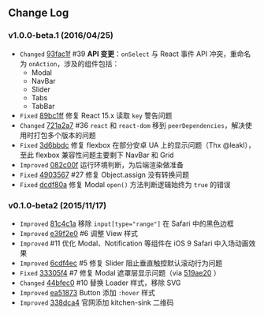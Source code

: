 ## Change Log

### v1.0.0-beta.1 (2016/04/25)

- `Changed` [93fac1f](https://github.com/amazeui/amazeui-touch/commit/93fac1f8a17a1f9d61af3e401bb759f2f2467a3b) #39 **API 变更**：`onSelect` 与 React 事件 API 冲突，重命名为 `onAction`，涉及的组件包括：
  - Modal
  - NavBar
  - Slider
  - Tabs
  - TabBar
- `Fixed` [89bc1ff](https://github.com/amazeui/amazeui-touch/commit/89bc1ff022f3b9074409c33f09c24af3c471349f) 修复 React 15.x 读取 `key` 警告问题
- `Changed` [721a2a7](https://github.com/amazeui/amazeui-touch/commit/721a2a72a63c20200b494d76655f81aca80914cd) #36 `react` 和 `react-dom` 移到 `peerDependencies`，解决使用时打包多个版本的问题
- `Fixed` [3d6bbdc](https://github.com/amazeui/amazeui-touch/commit/3d6bbdc819175a0cf6b31185b2a7b3421e447a8c) 修复 flexbox 在部分安卓 UA 上的显示问题（Thx @leakl），至此 flexbox 兼容性问题主要剩下 NavBar 和 Grid
- `Improved` [082c00f](https://github.com/amazeui/amazeui-touch/commit/082c00f2ad7d1e61c914238cc5eb326f73cb672e) 运行环境判断，为后端渲染做准备
- `Fixed` [4903567](https://github.com/amazeui/amazeui-touch/commit/49035679e1e3c55e043eeae02df1dd62be8c71c9) #27 修复 Object.assign 没有转换问题
- `Fixed` [dcdf80a](https://github.com/amazeui/amazeui-touch/commit/dcdf80a3dcbf1611c5422d4ded8b39de7781f9a0) 修复 Modal `open()` 方法判断逻辑始终为 `true` 的错误

### v0.1.0-beta2 (2015/11/17)

- `Improved` [81c4c1a](https://github.com/amazeui/amazeui-touch/commit/81c4c1a23fa5fca4a3352e3a8711a79fa04d7b3b) 移除 `input[type="range"]` 在 Safari 中的黑色边框
- `Improved`  [e39f2e0](https://github.com/amazeui/amazeui-touch/commit/e39f2e023ce9e7997adcafbb96e0cfbc0274ea97) #6 调整 View 样式
- `Improved` #11 优化 Modal、Notification 等组件在 iOS 9 Safari 中入场动画效果
- `Improved` [6cdf4ec](https://github.com/amazeui/amazeui-touch/commit/6cdf4ec61c357b0471837a49db78ba1d66f5b564) #5 修复 Slider 阻止垂直触控默认滚动行为问题
- `Fixed` [33305f4](https://github.com/amazeui/amazeui-touch/commit/33305f49405b09ec578fdf530a54012e1fd9bf43)  #7 修复 Modal 遮罩层显示问题（via [519ae20](https://github.com/amazeui/amazeui-touch/commit/519ae20c8646252c06b819c538c74395a4e47b22) ）
- `Changed` [44bfec0](https://github.com/amazeui/amazeui-touch/commit/44bfec03b4fbee022914476abb88b3f090f8d093) #10 替换 Loader 样式，移除 SVG
- `Improved` [ea51873](https://github.com/amazeui/amazeui-touch/commit/ea51873871d70e131b1d307a1a4236d89e37774e) Button 添加 `:hover` 样式
- `Improved` [338dca4](https://github.com/amazeui/amazeui-touch/commit/338dca48a0fec187ebbcd6215853f27942c6ab99) 官网添加 kitchen-sink 二维码
